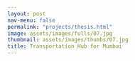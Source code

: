```yaml
---
layout: post
nav-menu: false
permalink: "projects/thesis.html"
image: assets/images/fulls/07.jpg
thumbnail: assets/images/thumbs/07.jpg
title: Transportation Hub for Mumbai
---
```

